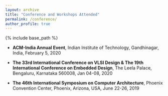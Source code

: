 ```yaml
---
layout: archive
title: "Conference and Workshops Attended"
permalink: /conference/
author_profile: true
---
```


{% include base_path %}
* **ACM-India Annual Event**,
Indian Institute of Technology, Gandhinagar,
India,
February 5, 2020

* **The 33rd International Conference on VLSI Design & The 19th International Conference on Embedded Design**,
 The Leela Palace, 
 Bengaluru, Karnataka 560008, 
 Jan 04-08, 2020

* **The 46th International Symposium on Computer Architecture**,
 Phoenix Convention Center, 
 Phoenix, Arizona, USA, 
 June 22-26, 2019
 


